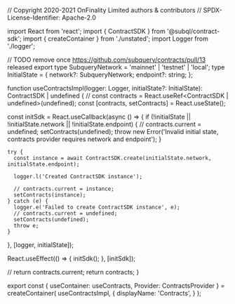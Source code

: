 // Copyright 2020-2021 OnFinality Limited authors & contributors
// SPDX-License-Identifier: Apache-2.0

import React from 'react';
import { ContractSDK } from '@subql/contract-sdk';
import { createContainer } from './unstated';
import Logger from './logger';

// TODO remove once https://github.com/subquery/contracts/pull/13 released
export type SubqueryNetwork = 'mainnet' | 'testnet' | 'local';
type InitialState = {
  network?: SubqueryNetwork;
  endpoint?: string;
};

function useContractsImpl(logger: Logger, initialState?: InitialState): ContractSDK | undefined {
  // const contracts = React.useRef<ContractSDK | undefined>(undefined);
  const [contracts, setContracts] = React.useState<ContractSDK>();

  const initSdk = React.useCallback(async () => {
    if (!initialState || !initialState.network || !initialState.endpoint) {
      // contracts.current = undefined;
      setContracts(undefined);
      throw new Error('Invalid initial state, contracts provider requires network and endpoint');
    }

    try {
      const instance = await ContractSDK.create(initialState.network, initialState.endpoint);

      logger.l('Created ContractSDK instance');

      // contracts.current = instance;
      setContracts(instance);
    } catch (e) {
      logger.e('Failed to create ContractSDK instance', e);
      // contracts.current = undefined;
      setContracts(undefined);
      throw e;
    }
  }, [logger, initialState]);

  React.useEffect(() => {
    initSdk();
  }, [initSdk]);

  // return contracts.current;
  return contracts;
}

export const { useContainer: useContracts, Provider: ContractsProvider } = createContainer(
  useContractsImpl,
  {
    displayName: 'Contracts',
  }
);
